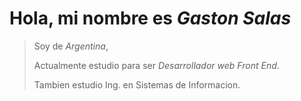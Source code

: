 # Hola, mi nombre es *Gaston Salas*

>Soy de *Argentina*,
>
> Actualmente estudio para ser *Desarrollador web Front End*.
> 
> Tambien estudio Ing. en Sistemas de Informacion.

